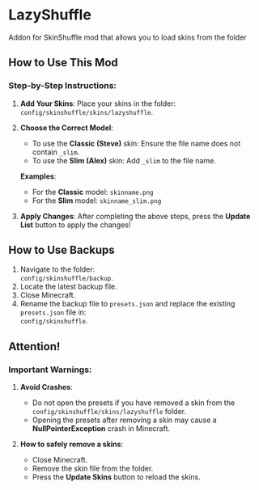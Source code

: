 # LazyShuffle
Addon for SkinShuffle mod that allows you to load skins from the folder

## How to Use This Mod

### Step-by-Step Instructions:

1. **Add Your Skins**:
   Place your skins in the folder:  
   `config/skinshuffle/skins/lazyshuffle`.

2. **Choose the Correct Model**:
   - To use the **Classic (Steve)** skin: Ensure the file name does not contain `_slim`.
   - To use the **Slim (Alex)** skin: Add `_slim` to the file name.

   **Examples**:
   - For the **Classic** model: `skinname.png`
   - For the **Slim** model: `skinname_slim.png`

3. **Apply Changes**:
   After completing the above steps, press the **Update List** button to apply the changes!


## How to Use Backups

1. Navigate to the folder:  
   `config/skinshuffle/backup`.
2. Locate the latest backup file.
3. Close Minecraft.
4. Rename the backup file to `presets.json` and replace the existing `presets.json` file in:  
   `config/skinshuffle`.


## Attention!

### Important Warnings:
1. **Avoid Crashes**:
   - Do not open the presets if you have removed a skin from the `config/skinshuffle/skins/lazyshuffle` folder.
   - Opening the presets after removing a skin may cause a **NullPointerException** crash in Minecraft.

2. **How to safely remove a skins**:
   - Close Minecraft.
   - Remove the skin file from the folder.
   - Press the **Update Skins** button to reload the skins.
